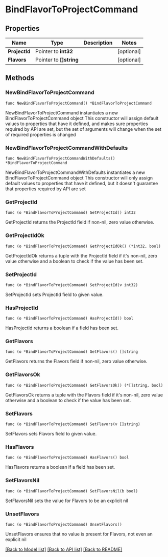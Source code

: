 # BindFlavorToProjectCommand

## Properties

Name | Type | Description | Notes
------------ | ------------- | ------------- | -------------
**ProjectId** | Pointer to **int32** |  | [optional] 
**Flavors** | Pointer to **[]string** |  | [optional] 

## Methods

### NewBindFlavorToProjectCommand

`func NewBindFlavorToProjectCommand() *BindFlavorToProjectCommand`

NewBindFlavorToProjectCommand instantiates a new BindFlavorToProjectCommand object
This constructor will assign default values to properties that have it defined,
and makes sure properties required by API are set, but the set of arguments
will change when the set of required properties is changed

### NewBindFlavorToProjectCommandWithDefaults

`func NewBindFlavorToProjectCommandWithDefaults() *BindFlavorToProjectCommand`

NewBindFlavorToProjectCommandWithDefaults instantiates a new BindFlavorToProjectCommand object
This constructor will only assign default values to properties that have it defined,
but it doesn't guarantee that properties required by API are set

### GetProjectId

`func (o *BindFlavorToProjectCommand) GetProjectId() int32`

GetProjectId returns the ProjectId field if non-nil, zero value otherwise.

### GetProjectIdOk

`func (o *BindFlavorToProjectCommand) GetProjectIdOk() (*int32, bool)`

GetProjectIdOk returns a tuple with the ProjectId field if it's non-nil, zero value otherwise
and a boolean to check if the value has been set.

### SetProjectId

`func (o *BindFlavorToProjectCommand) SetProjectId(v int32)`

SetProjectId sets ProjectId field to given value.

### HasProjectId

`func (o *BindFlavorToProjectCommand) HasProjectId() bool`

HasProjectId returns a boolean if a field has been set.

### GetFlavors

`func (o *BindFlavorToProjectCommand) GetFlavors() []string`

GetFlavors returns the Flavors field if non-nil, zero value otherwise.

### GetFlavorsOk

`func (o *BindFlavorToProjectCommand) GetFlavorsOk() (*[]string, bool)`

GetFlavorsOk returns a tuple with the Flavors field if it's non-nil, zero value otherwise
and a boolean to check if the value has been set.

### SetFlavors

`func (o *BindFlavorToProjectCommand) SetFlavors(v []string)`

SetFlavors sets Flavors field to given value.

### HasFlavors

`func (o *BindFlavorToProjectCommand) HasFlavors() bool`

HasFlavors returns a boolean if a field has been set.

### SetFlavorsNil

`func (o *BindFlavorToProjectCommand) SetFlavorsNil(b bool)`

 SetFlavorsNil sets the value for Flavors to be an explicit nil

### UnsetFlavors
`func (o *BindFlavorToProjectCommand) UnsetFlavors()`

UnsetFlavors ensures that no value is present for Flavors, not even an explicit nil

[[Back to Model list]](../README.md#documentation-for-models) [[Back to API list]](../README.md#documentation-for-api-endpoints) [[Back to README]](../README.md)


